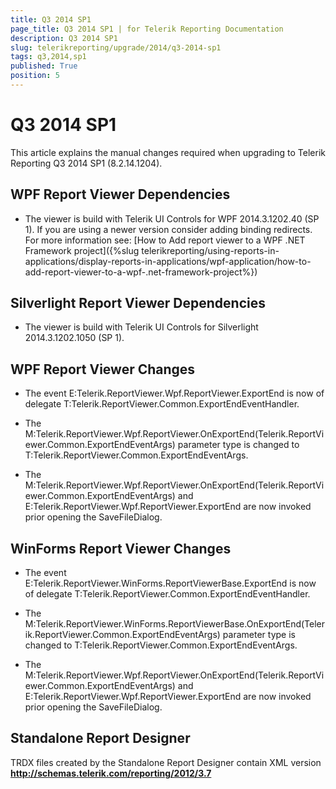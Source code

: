 ```yaml
---
title: Q3 2014 SP1
page_title: Q3 2014 SP1 | for Telerik Reporting Documentation
description: Q3 2014 SP1
slug: telerikreporting/upgrade/2014/q3-2014-sp1
tags: q3,2014,sp1
published: True
position: 5
---
```


# Q3 2014 SP1



This article explains the manual changes required when upgrading to Telerik Reporting Q3 2014 SP1 (8.2.14.1204).

## WPF Report Viewer Dependencies

* The viewer is build with Telerik UI Controls for WPF 2014.3.1202.40 (SP 1). If you are using a newer version consider adding binding redirects. For more information see:
              [How to Add report viewer to a WPF .NET Framework project]({%slug telerikreporting/using-reports-in-applications/display-reports-in-applications/wpf-application/how-to-add-report-viewer-to-a-wpf-.net-framework-project%})

## Silverlight Report Viewer Dependencies

* The viewer is build with Telerik UI Controls for Silverlight 2014.3.1202.1050 (SP 1).
            

## WPF Report Viewer Changes

* The event E:Telerik.ReportViewer.Wpf.ReportViewer.ExportEnd is now of delegate
              T:Telerik.ReportViewer.Common.ExportEndEventHandler.
            

* The M:Telerik.ReportViewer.Wpf.ReportViewer.OnExportEnd(Telerik.ReportViewer.Common.ExportEndEventArgs)
              parameter type is changed to
              T:Telerik.ReportViewer.Common.ExportEndEventArgs.
            

* The M:Telerik.ReportViewer.Wpf.ReportViewer.OnExportEnd(Telerik.ReportViewer.Common.ExportEndEventArgs)
              and E:Telerik.ReportViewer.Wpf.ReportViewer.ExportEnd are now invoked prior opening the SaveFileDialog.
            

## WinForms Report Viewer Changes

* The event E:Telerik.ReportViewer.WinForms.ReportViewerBase.ExportEnd is now of delegate
              T:Telerik.ReportViewer.Common.ExportEndEventHandler.
            

* The M:Telerik.ReportViewer.WinForms.ReportViewerBase.OnExportEnd(Telerik.ReportViewer.Common.ExportEndEventArgs)
              parameter type is changed to
              T:Telerik.ReportViewer.Common.ExportEndEventArgs.
            

* The M:Telerik.ReportViewer.Wpf.ReportViewer.OnExportEnd(Telerik.ReportViewer.Common.ExportEndEventArgs)
              and E:Telerik.ReportViewer.Wpf.ReportViewer.ExportEnd are now invoked prior opening the SaveFileDialog.
            

## Standalone Report Designer

TRDX files created by the Standalone Report Designer contain XML version __http://schemas.telerik.com/reporting/2012/3.7__
